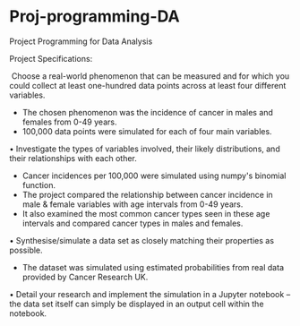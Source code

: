 # Proj-programming-DA
Project Programming for Data Analysis

Project Specifications:

​ Choose a real-world phenomenon that can be measured and for which you could
  collect at least one-hundred data points across at least four different variables.
  
  - The chosen phenomenon was the incidence of cancer in males and females from 0-49 years.
  - 100,000 data points were simulated for each of four main variables.
  
  
• Investigate the types of variables involved, their likely distributions, and their
relationships with each other.

- Cancer incidences per 100,000 were simulated using numpy's binomial function.
- The project compared the relationship between cancer incidence in male & female variables with age intervals from 0-49 years.
- It also examined the most common cancer types seen in these age intervals and compared cancer types in males and females.

• Synthesise/simulate a data set as closely matching their properties as possible.

- The dataset was simulated using estimated probabilities from real data provided by Cancer Research UK.

• Detail your research and implement the simulation in a Jupyter notebook – the
data set itself can simply be displayed in an output cell within the notebook.